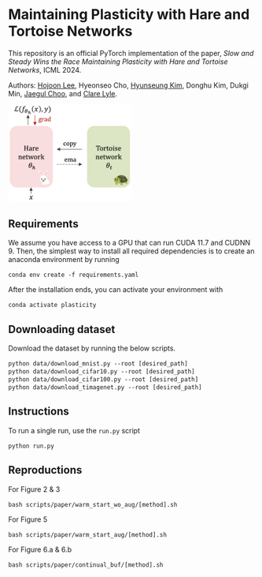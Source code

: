 # Maintaining Plasticity with Hare and Tortoise Networks

This repository is an official PyTorch implementation of the paper, *Slow and Steady Wins the Race
Maintaining Plasticity with Hare and Tortoise Networks*, ICML 2024.

Authors: 
[Hojoon Lee](https://joonleesky.github.io/),
Hyeonseo Cho,
[Hyunseung Kim](https://mynsng.github.io/), 
Donghu Kim,
Dukgi Min,
[Jaegul Choo](https://sites.google.com/site/jaegulchoo/), and 
[Clare Lyle](https://clarelyle.com/).

<img src="assets/icml2024hnt.png" alt="plot" width="250">


## Requirements
We assume you have access to a GPU that can run CUDA 11.7 and CUDNN 9. 
Then, the simplest way to install all required dependencies is to create an anaconda environment by running

```
conda env create -f requirements.yaml
```

After the installation ends, you can activate your environment with
```
conda activate plasticity
```

## Downloading dataset

Download the dataset by running the below scripts.

```
python data/download_mnist.py --root [desired_path]
python data/download_cifar10.py --root [desired_path]
python data/download_cifar100.py --root [desired_path]
python data/download_timagenet.py --root [desired_path]
```

## Instructions

To run a single run, use the `run.py` script
```
python run.py 
```

## Reproductions

For Figure 2 & 3
```
bash scripts/paper/warm_start_wo_aug/[method].sh
```

For Figure 5
```
bash scripts/paper/warm_start_aug/[method].sh
```

For Figure 6.a & 6.b
```
bash scripts/paper/continual_buf/[method].sh
```





